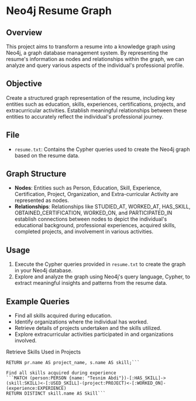 # Neo4j Resume Graph

## Overview
This project aims to transform a resume into a knowledge graph using Neo4j, a graph database management system. By representing the resume's information as nodes and relationships within the graph, we can analyze and query various aspects of the individual's professional profile.

## Objective
Create a structured graph representation of the resume, including key entities such as education, skills, experiences, certifications, projects, and extracurricular activities. Establish meaningful relationships between these entities to accurately reflect the individual's professional journey.

## File
- `resume.txt`: Contains the Cypher queries used to create the Neo4j graph based on the resume data.

## Graph Structure
- **Nodes**: Entities such as Person, Education, Skill, Experience, Certification, Project, Organization, and Extra-curricular Activity are represented as nodes.
- **Relationships**: Relationships like STUDIED_AT, WORKED_AT, HAS_SKILL, OBTAINED_CERTIFICATION, WORKED_ON, and PARTICIPATED_IN establish connections between nodes to depict the individual's educational background, professional experiences, acquired skills, completed projects, and involvement in various activities.

## Usage
1. Execute the Cypher queries provided in `resume.txt` to create the graph in your Neo4j database.
2. Explore and analyze the graph using Neo4j's query language, Cypher, to extract meaningful insights and patterns from the resume data.

## Example Queries
- Find all skills acquired during education.
- Identify organizations where the individual has worked.
- Retrieve details of projects undertaken and the skills utilized.
- Explore extracurricular activities participated in and organizations involved.

Retrieve Skills Used in Projects
```MATCH (p:PERSON {name: "Tesnim Abdi"})-[:WORKED_ON]->(pr:PROJECT)-[:USED_SKILL]->(s:SKILL)
RETURN pr.name AS project_name, s.name AS skill;```

Find all skills acquired during experience
```MATCH (person:PERSON {name: "Tesnim Abdi"})-[:HAS_SKILL]->(skill:SKILL)<-[:USED_SKILL]-(project:PROJECT)<-[:WORKED_ON]-(experience:EXPERIENCE)
RETURN DISTINCT skill.name AS Skill```





